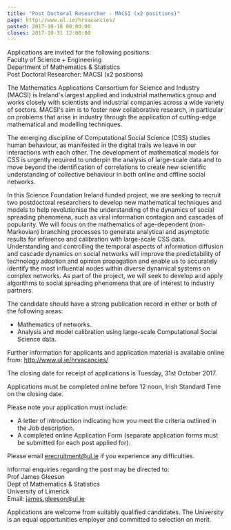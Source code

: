 ```yaml
---
title: "Post Doctoral Researcher - MACSI (x2 positions)"
page: http://www.ul.ie/hrvacancies/
posted: 2017-10-18 00:00:00
closes: 2017-10-31 12:00:00
---
```


Applications are invited for the following positions:  
Faculty of Science + Engineering  
Department of Mathematics & Statistics  
Post Doctoral Researcher: MACSI (x2 positions) 


The Mathematics Applications Consortium for Science and Industry (MACSI) is 
Ireland's largest applied and industrial mathematics group and works closely 
with scientists and industrial companies across a wide variety of sectors. 
MACSI's aim is to foster new collaborative research, in particular on problems 
that arise in industry through the application of cutting-edge mathematical and 
modelling techniques. 

The emerging discipline of Computational Social Science (CSS) studies human 
behaviour, as manifested in the digital trails we leave in our interactions with 
each other. The development of mathematical models for CSS is urgently required 
to underpin the analysis of large-scale data and to move beyond the 
identification of correlations to create new scientific understanding of 
collective behaviour in both online and offline social networks.

In this Science Foundation Ireland funded project, we are seeking to recruit two 
postdoctoral researchers to develop new mathematical techniques and models to 
help revolutionise the understanding of the dynamics of social spreading 
phenomena, such as viral information contagion and cascades of popularity. We 
will focus on the mathematics of age-dependent (non-Markovian) branching 
processes to generate analytical and asymptotic results for inference and 
calibration with large-scale CSS data. Understanding and controlling the 
temporal aspects of information diffusion and cascade dynamics on social 
networks will improve the predictability of technology adoption and opinion 
propagation and enable us to accurately identify the most influential nodes 
within diverse dynamical systems on complex networks. As part of the project, we 
will seek to develop and apply algorithms to social spreading phenomena that are 
of interest to industry partners. 

The candidate should have a strong publication record in either or both of the 
following areas:  

- Mathematics of networks.  
- Analysis and model calibration using large-scale Computational Social Science data.


Further information for applicants and application material is 
available online from: <http://www.ul.ie/hrvacancies/>

The closing date for receipt of applications is Tuesday, 31st October 
2017.

Applications must be completed online before 12 noon, Irish Standard 
Time on the closing date.

Please note your application must include:

- A letter of introduction indicating how you meet the criteria outlined in the 
Job description.
- A completed online Application Form (separate application forms must be 
submitted for each post applied for).

Please email <erecruitment@ul.ie> if you experience any difficulties. 

Informal enquiries regarding the post may be directed to:   
Prof James Gleeson  
Dept of Mathematics & Statistics   
University of Limerick   
Email: <james.gleeson@ul.ie>

Applications are welcome from suitably qualified candidates.
The University is an equal opportunities employer and committed to 
selection on merit.
 